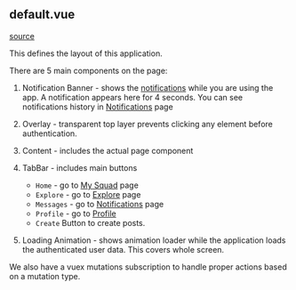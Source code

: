 ## default.vue

[source](../layouts/default.vue)

This defines the layout of this application.

There are 5 main components on the page:

1. Notification Banner - shows the [notifications](./components.md#notifications) while you are using the app. A notification appears here for 4 seconds. You can see notifications history in [Notifications](./pages.md#notifications/index.vue) page
2. Overlay - transparent top layer prevents clicking any element before authentication.
3. Content - includes the actual page component
4. TabBar - includes main buttons

    - `Home` - go to [My Squad](./pages.md#feed.vue) page
    - `Explore` - go to [Explore](./pages.md#explore.vue) page
    - `Messages` - go to [Notifications](./pages.md#notifications/index.vue) page
    - `Profile` - go to [Profile](./pages.md#me.vue)
    - `Create` Button to create posts.

5. Loading Animation - shows animation loader while the application loads the authenticated user data. This covers whole screen.

We also have a vuex mutations subscription to handle proper actions based on a mutation type.
